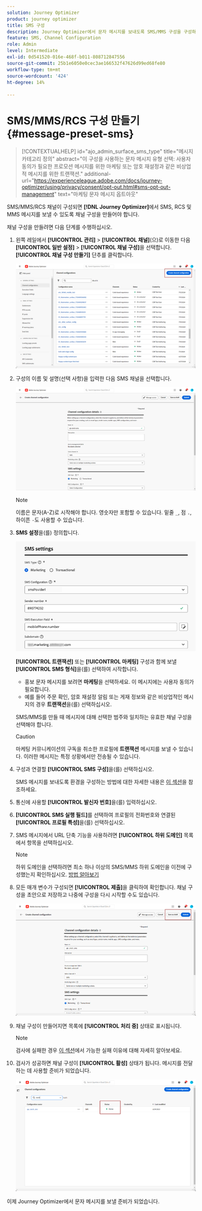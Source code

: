 ```yaml
---
solution: Journey Optimizer
product: journey optimizer
title: SMS 구성
description: Journey Optimizer에서 문자 메시지를 보내도록 SMS/MMS 구성을 구성하는 방법을 알아봅니다
feature: SMS, Channel Configuration
role: Admin
level: Intermediate
exl-id: 0d541520-016e-468f-b011-808712847556
source-git-commit: 25b1e6050e0cec3ae166532f47626d99ed68fe80
workflow-type: tm+mt
source-wordcount: '424'
ht-degree: 14%

---
```


# SMS/MMS/RCS 구성 만들기 {#message-preset-sms}

>[!CONTEXTUALHELP]
>id="ajo_admin_surface_sms_type"
>title="메시지 카테고리 정의"
>abstract="이 구성을 사용하는 문자 메시지 유형 선택: 사용자 동의가 필요한 프로모션 메시지를 위한 마케팅 또는 암호 재설정과 같은 비상업적 메시지를 위한 트랜잭션."
>additional-url="https://experienceleague.adobe.com/docs/journey-optimizer/using/privacy/consent/opt-out.html#sms-opt-out-management" text="마케팅 문자 메시지 옵트아웃"

SMS/MMS/RCS 채널이 구성되면 **[!DNL Journey Optimizer]**&#x200B;에서 SMS, RCS 및 MMS 메시지를 보낼 수 있도록 채널 구성을 만들어야 합니다.

채널 구성을 만들려면 다음 단계를 수행하십시오.

1. 왼쪽 레일에서 **[!UICONTROL 관리]** > **[!UICONTROL 채널]**(으)로 이동한 다음 **[!UICONTROL 일반 설정]** > **[!UICONTROL 채널 구성]**&#x200B;을 선택합니다. **[!UICONTROL 채널 구성 만들기]** 단추를 클릭합니다.

   ![](assets/preset-create.png)

1. 구성의 이름 및 설명(선택 사항)을 입력한 다음 SMS 채널을 선택합니다.

   ![](assets/sms-create-surface.png)

   >[!NOTE]
   >
   > 이름은 문자(A-Z)로 시작해야 합니다. 영숫자만 포함할 수 있습니다. 밑줄 `_`, 점 `.`, 하이픈 `-`도 사용할 수 있습니다.

1. **SMS 설정**&#x200B;을(를) 정의합니다.

   ![](assets/sms-surface-settings.png)

   **[!UICONTROL 트랜잭션]** 또는 **[!UICONTROL 마케팅]** 구성과 함께 보낼 **[!UICONTROL SMS 형식]**&#x200B;을(를) 선택하여 시작합니다.

   * 홍보 문자 메시지를 보려면 **마케팅**&#x200B;을 선택하세요. 이 메시지에는 사용자 동의가 필요합니다.
   * 예를 들어 주문 확인, 암호 재설정 알림 또는 게재 정보와 같은 비상업적인 메시지의 경우 **트랜잭션**&#x200B;을(를) 선택하십시오.

   SMS/MMS를 만들 때 메시지에 대해 선택한 범주와 일치하는 유효한 채널 구성을 선택해야 합니다.

   >[!CAUTION]
   >
   >마케팅 커뮤니케이션의 구독을 취소한 프로필에 **트랜잭션** 메시지를 보낼 수 있습니다. 이러한 메시지는 특정 상황에서만 전송될 수 있습니다.

1. 구성과 연결할 **[!UICONTROL SMS 구성]**&#x200B;을(를) 선택하십시오.

   SMS 메시지를 보내도록 환경을 구성하는 방법에 대한 자세한 내용은 [이 섹션](#create-api)을 참조하세요.

1. 통신에 사용할 **[!UICONTROL 발신자 번호]**&#x200B;을(를) 입력하십시오.

1. **[!UICONTROL SMS 실행 필드]**&#x200B;를 선택하여 프로필의 전화번호와 연결된 **[!UICONTROL 프로필 특성]**&#x200B;을(를) 선택하십시오.

1. SMS 메시지에서 URL 단축 기능을 사용하려면 **[!UICONTROL 하위 도메인]** 목록에서 항목을 선택하십시오.

   >[!NOTE]
   >
   >하위 도메인을 선택하려면 최소 하나 이상의 SMS/MMS 하위 도메인을 이전에 구성했는지 확인하십시오. [방법 알아보기](sms-subdomains.md)

1. 모든 매개 변수가 구성되면 **[!UICONTROL 제출]**&#x200B;을 클릭하여 확인합니다. 채널 구성을 초안으로 저장하고 나중에 구성을 다시 시작할 수도 있습니다.

   ![](assets/sms-submit-surface.png)

1. 채널 구성이 만들어지면 목록에 **[!UICONTROL 처리 중]** 상태로 표시됩니다.

   >[!NOTE]
   >
   >검사에 실패한 경우 [이 섹션](../configuration/channel-surfaces.md)에서 가능한 실패 이유에 대해 자세히 알아보세요.

1. 검사가 성공하면 채널 구성이 **[!UICONTROL 활성]** 상태가 됩니다. 메시지를 전달하는 데 사용할 준비가 되었습니다.

   ![](assets/preset-active.png)

이제 Journey Optimizer에서 문자 메시지를 보낼 준비가 되었습니다.
